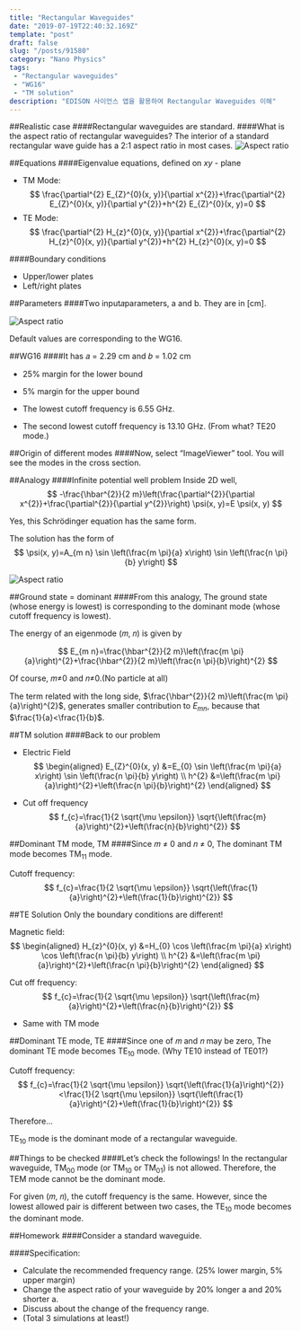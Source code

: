 ```yaml
---
title: "Rectangular Waveguides"
date: "2019-07-19T22:40:32.169Z"
template: "post"
draft: false
slug: "/posts/91580"
category: "Nano Physics"
tags: 
 - "Rectangular waveguides"
 - "WG16"
 - "TM solution"
description: "EDISON 사이언스 앱을 활용하여 Rectangular Waveguides 이해"
---
```


##Realistic case
####Rectangular waveguides are standard. 
####What is the aspect ratio of rectangular waveguides?
The interior of a standard rectangular wave guide has a 2:1 aspect ratio in most cases.
![Aspect ratio](/media/POST/9158/0.jpg)


##Equations
####Eigenvalue equations, defined on $x y$ - plane
- TM Mode:
$$
\frac{\partial^{2} E_{Z}^{0}(x, y)}{\partial x^{2}}+\frac{\partial^{2} E_{Z}^{0}(x, y)}{\partial y^{2}}+h^{2} E_{Z}^{0}(x, y)=0
$$
- TE Mode:
$$
\frac{\partial^{2} H_{z}^{0}(x, y)}{\partial x^{2}}+\frac{\partial^{2} H_{z}^{0}(x, y)}{\partial y^{2}}+h^{2} H_{z}^{0}(x, y)=0
$$

####Boundary conditions 
- Upper/lower plates
- Left/right plates


##Parameters
####Two input𝑎parameters, a and b. 
They are in [cm].

![Aspect ratio](/media/POST/9158/3.jpg)

Default values are corresponding to the WG16.

##WG16
####It has 𝑎 = 2.29 cm and 𝑏 = 1.02 cm 
- 25% margin for the lower bound
- 5% margin for the upper bound

- The lowest cutoff frequency is 6.55 GHz.
- The second lowest cutoff frequency is 13.10 GHz. (From what? TE20 mode.)


##Origin of different modes
####Now, select “ImageViewer” tool. 
You will see the modes in the cross section.

##Analogy
####Infinite potential well problem 
Inside 2D well,
$$
-\frac{\hbar^{2}}{2 m}\left(\frac{\partial^{2}}{\partial x^{2}}+\frac{\partial^{2}}{\partial y^{2}}\right) \psi(x, y)=E \psi(x, y)
$$

Yes, this Schrödinger equation has the same form.

The solution has the form of
$$
\psi(x, y)=A_{m n} \sin \left(\frac{m \pi}{a} x\right) \sin \left(\frac{n \pi}{b} y\right)
$$

![Aspect ratio](/media/POST/9158/6.jpg)

##Ground state = dominant
####From this analogy,
The ground state (whose energy is lowest) is corresponding to the dominant mode (whose cutoff frequency is lowest).

The energy of an eigenmode (𝑚, 𝑛) is given by 

$$
E_{m n}=\frac{\hbar^{2}}{2 m}\left(\frac{m \pi}{a}\right)^{2}+\frac{\hbar^{2}}{2 m}\left(\frac{n \pi}{b}\right)^{2}
$$

Of course, 𝑚≠0 and 𝑛≠0.(No particle at all)

The term related with the long side, $\frac{\hbar^{2}}{2 m}\left(\frac{m \pi}{a}\right)^{2}$, generates smaller contribution to $E_{m n}$, because that $\frac{1}{a}<\frac{1}{b}$. 


##TM solution
####Back to our problem
- Electric Field
$$
\begin{aligned} E_{Z}^{0}(x, y) &=E_{0} \sin \left(\frac{m \pi}{a} x\right) \sin \left(\frac{n \pi}{b} y\right) \\ h^{2} &=\left(\frac{m \pi}{a}\right)^{2}+\left(\frac{n \pi}{b}\right)^{2} \end{aligned}
$$

- Cut off frequency
$$
f_{c}=\frac{1}{2 \sqrt{\mu \epsilon}} \sqrt{\left(\frac{m}{a}\right)^{2}+\left(\frac{n}{b}\right)^{2}}
$$

##Dominant TM mode, TM
####Since 𝑚 ≠ 0 and 𝑛 ≠ 0,
The dominant TM mode becomes $\mathrm{TM}_{11}$ mode. 

Cutoff frequency:
$$
f_{c}=\frac{1}{2 \sqrt{\mu \epsilon}} \sqrt{\left(\frac{1}{a}\right)^{2}+\left(\frac{1}{b}\right)^{2}}
$$

##TE Solution
Only the boundary conditions are different!

Magnetic field:
$$
\begin{aligned} H_{z}^{0}(x, y) &=H_{0} \cos \left(\frac{m \pi}{a} x\right) \cos \left(\frac{n \pi}{b} y\right) \\ h^{2} &=\left(\frac{m \pi}{a}\right)^{2}+\left(\frac{n \pi}{b}\right)^{2} \end{aligned}
$$

Cut off frequency:
$$
f_{c}=\frac{1}{2 \sqrt{\mu \epsilon}} \sqrt{\left(\frac{m}{a}\right)^{2}+\left(\frac{n}{b}\right)^{2}}
$$
- Same with TM mode
            

##Dominant TE mode, TE
####Since one of 𝑚 and 𝑛 may be zero, 
The dominant TE mode becomes $\mathrm{TE}_{10}$ mode.
(Why TE10 instead of TE01?) 

Cutoff frequency:
$$
f_{c}=\frac{1}{2 \sqrt{\mu \epsilon}} \sqrt{\left(\frac{1}{a}\right)^{2}}<\frac{1}{2 \sqrt{\mu \epsilon}} \sqrt{\left(\frac{1}{a}\right)^{2}+\left(\frac{1}{b}\right)^{2}}
$$

Therefore...

$\mathrm{TE}_{10}$ mode is the dominant mode of a rectangular waveguide.


##Things to be checked
####Let’s check the followings!
In the rectangular waveguide, $\mathrm{TM}_{00}$ mode (or $\mathrm{TM}_{10}$ or $\mathrm{TM}_{01}$) is not allowed. Therefore, the TEM mode cannot be the dominant mode.

For given (𝑚, 𝑛), the cutoff frequency is the same. However, since the lowest allowed pair is different between two cases, the $\mathrm{TE}_{10}$ mode becomes the dominant mode.


##Homework
####Consider a standard waveguide. 

####Specification:
- Calculate the recommended frequency range. (25% lower margin, 5% upper margin)
- Change the aspect ratio of your waveguide by 20% longer a and 20% shorter a.
- Discuss about the change of the frequency range.
- (Total 3 simulations at least!)


